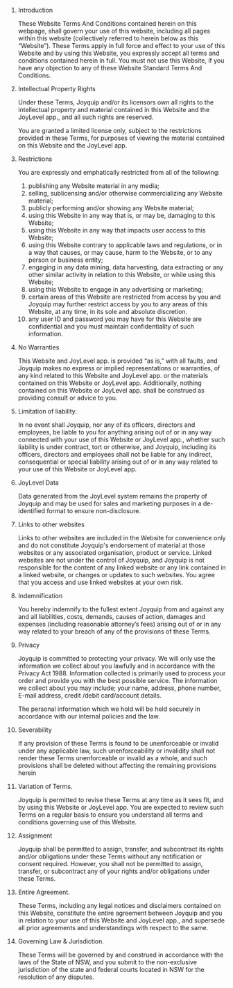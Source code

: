 1. Introduction

	These Website Terms And Conditions contained herein on this webpage, shall govern your use of this website, including all pages within this website (collectively referred to herein below as this “Website”). These Terms apply in full force and effect to your use of this Website and by using this Website, you expressly accept all terms and conditions contained herein in full. You must not use this Website, if you have any objection to any of these Website Standard Terms And Conditions.

2. Intellectual Property Rights

	Under these Terms, Joyquip and/or its licensors own all rights to the intellectual property and material contained in this Website and the JoyLevel app., and all such rights are reserved.

	You are granted a limited license only, subject to the restrictions provided in these Terms, for purposes of viewing the material contained on this Website and the JoyLevel app.

3. Restrictions

	You are expressly and emphatically restricted from all of the following:

	1. publishing any Website material in any media;
	2. selling, sublicensing and/or otherwise commercializing any Website material;
	3. publicly performing and/or showing any Website material;
	4. using this Website in any way that is, or may be, damaging to this Website;
	5. using this Website in any way that impacts user access to this Website;
	6. using this Website contrary to applicable laws and regulations, or in a way that causes, or may cause, harm to the Website, or to any person or business entity;
	5. engaging in any data mining, data harvesting, data extracting or any other similar activity in relation to this Website, or while using this Website;
	8. using this Website to engage in any advertising or marketing;
	9. certain areas of this Website are restricted from access by you and Joyquip may further restrict access by you to any areas of this Website, at any time, in its sole and absolute discretion. 
	10. any user ID and password you may have for this Website are confidential and you must maintain confidentiality of such information.

4. No Warranties

	This Website and JoyLevel app. is provided “as is,” with all faults, and Joyquip makes no express or implied representations or warranties, of any kind related to this Website and JoyLevel app. or the materials contained on this Website or JoyLevel app. Additionally, nothing contained on this Website or JoyLevel app. shall be construed as providing consult or advice to you.

5. Limitation of liability.

	In no event shall Joyquip, nor any of its officers, directors and employees, be liable to you for anything arising out of or in any way connected with your use of this Website or JoyLevel app., whether such liability is under contract, tort or otherwise, and Joyquip, including its officers, directors and employees shall not be liable for any indirect, consequential or special liability arising out of or in any way related to your use of this Website or JoyLevel app.

6. JoyLevel Data

	Data generated from the JoyLevel system remains the property of Joyquip and may be used for sales and marketing purposes in a de-identified format to ensure non-disclosure.

7. Links to other websites

	Links to other websites are included in the Website for convenience only and do not constitute Joyquip's endorsement of material at those websites or any associated organisation, product or service. Linked websites are not under the control of Joyquip, and Joyquip is not responsible for the content of any linked website or any link contained in a linked website, or changes or updates to such websites. You agree that you access and use linked websites at your own risk.

8. Indemnification

	You hereby indemnify to the fullest extent Joyquip from and against any and all liabilities, costs, demands, causes of action, damages and expenses (including reasonable attorney’s fees) arising out of or in any way related to your breach of any of the provisions of these Terms.

9. Privacy

	Joyquip is committed to protecting your privacy. We will only use the information we collect about you lawfully and in accordance with the Privacy Act 1988.  Information collected is primarily used to process your order and provide you with the best possible service. The information we collect about you may include; your name, address, phone number, E-mail address, credit /debit card/account details.

	The personal information which we hold will be held securely in accordance with our internal policies and the law.

10. Severability

	If any provision of these Terms is found to be unenforceable or invalid under any applicable law, such unenforceability or invalidity shall not render these Terms unenforceable or invalid as a whole, and such provisions shall be deleted without affecting the remaining provisions herein

11. Variation of Terms.

	Joyquip is permitted to revise these Terms at any time as it sees fit, and by using this Website or JoyLevel app. You are expected to review such Terms on a regular basis to ensure you understand all terms and conditions governing use of this Website.

12. Assignment

	Joyquip shall be permitted to assign, transfer, and subcontract its rights and/or obligations under these Terms without any notification or consent required. However, you shall not be permitted to assign, transfer, or subcontract any of your rights and/or obligations under these Terms.

13. Entire Agreement.

	These Terms, including any legal notices and disclaimers contained on this Website, constitute the entire agreement between Joyquip and you in relation to your use of this Website and JoyLevel app., and supersede all prior agreements and understandings with respect to the same.

14. Governing Law & Jurisdiction.

	These Terms will be governed by and construed in accordance with the laws of the State of NSW, and you submit to the non-exclusive jurisdiction of the state and federal courts located in NSW for the resolution of any disputes.
